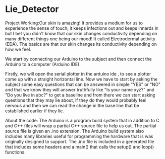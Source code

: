 # Lie_Detector
Project Working:Our skin is amazing! It provides a medium for us to experience the sense of touch, it keeps infections out and keeps innards in but I bet you didn't know that our skin changes conductivity depending on many different things one being our mood! It called Electrodermal activity (EDA). The basics are that our skin changes its conductivity depending on how we feel.

We start by connecting our Arduino to the subject and then connect the Arduino to a computer (Arduino IDE).

Firstly, we will open the serial plotter in the arduino ide , to see a plotter come up with a straight horizontal line.
Now we have to start by asking the subject some easy questions that can be answered in simple "YES" or "NO" and that we know they will answer truthfully like "Is your name xyz?" and "Do you live in abc?" to get a baseline and from there we can start asking questions that they may lie about, if they do they would probably feel nervous and then we can read the change in the base line that be established earlier if they lie.

About the code: The Arduino is a program build system that in addition to C and C++ files will wrap a partial C++ source file to help us out. The partial source file is given an .ino extension. The Arduino build system also includes many libraries useful for programming the hardware that is was originally designed to support.
The .ino file is included in a generated file that includes some headers and a main() that calls the setup() and loop() functions. 
